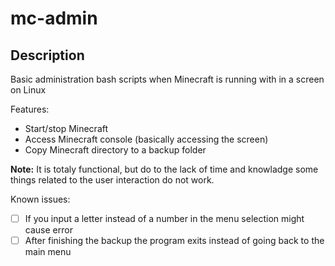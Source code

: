 # mc-admin

## Description
Basic administration bash scripts when Minecraft is running with in a screen on Linux

Features:
* Start/stop Minecraft
* Access Minecraft console (basically accessing the screen)
* Copy Minecraft directory to a backup folder

**Note:** It is totaly functional, but do to the lack of time and knowladge some things related to the user interaction do not work.

Known issues:
- [ ] If you input a letter instead of a number in the menu selection might cause error
- [ ] After finishing the backup the program exits instead of going back to the main menu
